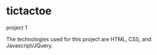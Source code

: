 # tictactoe
project 1

The technologies used for this project are HTML, CSS, and Javascript/JQuery.

